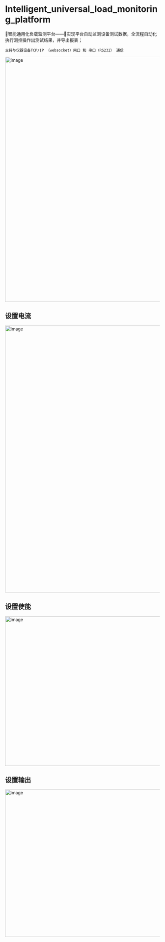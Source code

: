 # Intelligent_universal_load_monitoring_platform

🌈智能通用化负载监测平台——🎯实现平台自动监测设备测试数据，全流程自动化执行测控操作出测试结果，并导出报表；

    支持与仪器设备TCP/IP （websocket）网口 和 串口（RS232） 通信

<img width="1267" height="794" alt="image" src="https://github.com/user-attachments/assets/492dd365-8a74-411d-90f6-22dfc5bc11da" />

## 设置电流

<img width="1272" height="865" alt="image" src="https://github.com/user-attachments/assets/fd896e01-7fd5-4b61-98ce-d12892b3ef76" />

## 设置使能

<img width="1285" height="485" alt="image" src="https://github.com/user-attachments/assets/75dc83fa-4b02-4208-aa32-262f7348bebe" />

## 设置输出

<img width="1266" height="478" alt="image" src="https://github.com/user-attachments/assets/e32e816c-64f8-4e92-ba6f-db1d3c3da0cf" />





